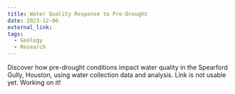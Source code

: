 ```yaml
---
title: Water Quality Response to Pre-Drought
date: 2023-12-06
external_link: 
tags:
  - Geology
  - Research
---
```


Discover how pre-drought conditions impact water quality in the Spearford Gully, Houston, using water collection data and analysis. Link is not usable yet. Working on it!
<!--more-->
